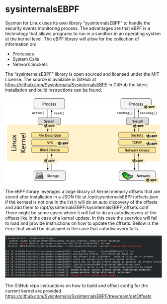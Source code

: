 sysinternalsEBPF
=================

 Sysmon for Linux uses its own library “sysinternalsEBPF” to handle the security events monitoring process. The advantages are that eBPF is a technology that allows programs to run in a sandbox in an operating system at the kernel level. The eBPF library will allow for the collection of information on:

* Processes
* System Calls
* Network Sockets

 The “sysinternalsEBPF” library is open sourced and licensed under the MIT License. The source is available in GitHub at <https://github.com/Sysinternals/SysinternalsEBPF> In GitHub the latest installation and build instructions can be found.

![eBPF](media/image64.png)

The eBPF library leverages a large library of Kernel memory offsets that are stored after installation in a JSON file at /opt/sysinternalsEBPF/offsets.json if the kerneel is not one in the list it will do an auto discovery of the offsets and add them to /opt/sysinternalsEBPF/sysinternalsEBPF_offsets.conf There might be some cases where it will fail to do an autodiscovery of the offsets like in the case of a kernel update. In this case the seervice will fail to load and provide instructions on how to update the offsets. Bellow is the error that would be displayed in the case that autodiscovery fails.

![Kernel Offset](media/image65.png)

The GitHub repo instructions on how to build and offset config for the current kernel are provided <https://github.com/Sysinternals/SysinternalsEBPF/tree/main/getOffsets>
